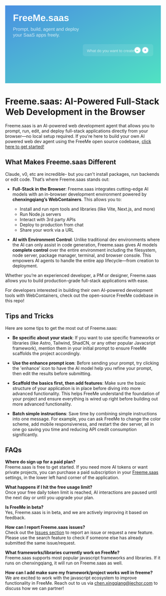 [![Freeme.saas: AI-Powered Full-Stack Web Development in the Browser](./public/social_preview_index.svg)](https://freeme.saas)

# Freeme.saas: AI-Powered Full-Stack Web Development in the Browser

Freeme.saas is an AI-powered web development agent that allows you to prompt, run, edit, and deploy full-stack applications directly from your browser—no local setup required. If you're here to build your own AI powered web dev agent using the FreeMe open source codebase, [click here to get started!](./CONTRIBUTING.md)

## What Makes Freeme.saas Different

Claude, v0, etc are incredible- but you can't install packages, run backends or edit code. That’s where Freeme.saas stands out:

- **Full-Stack in the Browser**: Freeme.saas integrates cutting-edge AI models with an in-browser development environment powered by **chenxingqiang’s WebContainers**. This allows you to:
  - Install and run npm tools and libraries (like Vite, Next.js, and more)
  - Run Node.js servers
  - Interact with 3rd party APIs
  - Deploy to production from chat
  - Share your work via a URL

- **AI with Environment Control**: Unlike traditional dev environments where the AI can only assist in code generation, Freeme.saas gives AI models **complete control** over the entire  environment including the filesystem, node server, package manager, terminal, and browser console. This empowers AI agents to handle the entire app lifecycle—from creation to deployment.

Whether you’re an experienced developer, a PM or designer, Freeme.saas allows you to build production-grade full-stack applications with ease.

For developers interested in building their own AI-powered development tools with WebContainers, check out the open-source FreeMe codebase in this repo!

## Tips and Tricks

Here are some tips to get the most out of Freeme.saas:

- **Be specific about your stack**: If you want to use specific frameworks or libraries (like Astro, Tailwind, ShadCN, or any other popular Javacsript framework), mention them in your initial prompt to ensure FreeMe scaffolds the project accordingly.

- **Use the enhance prompt icon**: Before sending your prompt, try clicking the 'enhance' icon to have the AI model help you refine your prompt, then edit the results before submitting.

- **Scaffold the basics first, then add features**: Make sure the basic structure of your application is in place before diving into more advanced functionality. This helps FreeMe understand the foundation of your project and ensure everything is wired up right before building out more advanced functionality.

- **Batch simple instructions**: Save time by combining simple instructions into one message. For example, you can ask FreeMe to change the color scheme, add mobile responsiveness, and restart the dev server, all in one go saving you time and reducing API credit consumption significantly.

## FAQs

**Where do sign up for a paid plan?**  
Freeme.saas is free to get started. If you need more AI tokens or want private projects, you can purchase a paid subscription in your [Freeme.saas](https://freeme.saas) settings, in the lower left hand corner of the application. 

**What happens if I hit the free usage limit?**  
Once your free daily token limit is reached, AI interactions are paused until the next day or until you upgrade your plan.

**Is FreeMe in beta?**  
Yes, Freeme.saas is in beta, and we are actively improving it based on feedback.

**How can I report Freeme.saas issues?**  
Check out the [Issues section](https://github.com/chenxingqiang/freeme.saas/issues) to report an issue or request a new feature. Please use the search feature to check if someone else has already submitted the same issue/request.

**What frameworks/libraries currently work on FreeMe?**  
Freeme.saas supports most popular javascript frameworks and libraries. If it runs on chenxingqiang, it will run on Freeme.saas as well.

**How can I add make sure my framework/project works well in freeme?**  
We are excited to work with the javascript ecosystem to improve functionality in FreeMe. Reach out to us via [chen.xingqiang@iechor.com](mailto:chen.xingqiang@iechor.com) to discuss how we can partner!
